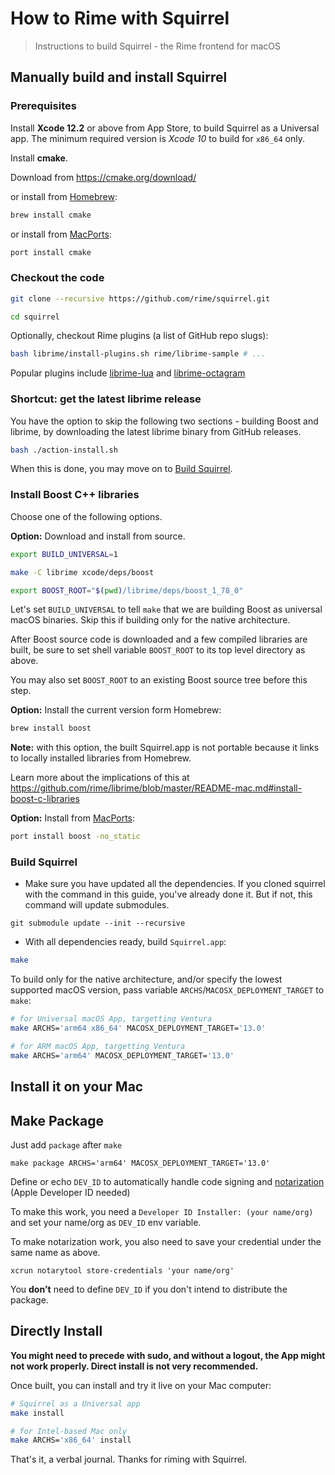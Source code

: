 # How to Rime with Squirrel

> Instructions to build Squirrel - the Rime frontend for macOS

## Manually build and install Squirrel

### Prerequisites

Install **Xcode 12.2** or above from App Store, to build Squirrel as a Universal
app. The minimum required version is *Xcode 10* to build for `x86_64` only.

Install **cmake**.

Download from https://cmake.org/download/

or install from [Homebrew](http://brew.sh/):

``` sh
brew install cmake
```

or install from [MacPorts](https://www.macports.org/):

``` sh
port install cmake
```

### Checkout the code

``` sh
git clone --recursive https://github.com/rime/squirrel.git

cd squirrel
```

Optionally, checkout Rime plugins (a list of GitHub repo slugs):

``` sh
bash librime/install-plugins.sh rime/librime-sample # ...
```

Popular plugins include [librime-lua](https://github.com/hchunhui/librime-lua) and [librime-octagram](https://github.com/lotem/librime-octagram)

### Shortcut: get the latest librime release

You have the option to skip the following two sections - building Boost and
librime, by downloading the latest librime binary from GitHub releases.

``` sh
bash ./action-install.sh
```

When this is done, you may move on to [Build Squirrel](#build-squirrel).

### Install Boost C++ libraries

Choose one of the following options.

**Option:** Download and install from source.

``` sh
export BUILD_UNIVERSAL=1

make -C librime xcode/deps/boost

export BOOST_ROOT="$(pwd)/librime/deps/boost_1_78_0"
```

Let's set `BUILD_UNIVERSAL` to tell `make` that we are building Boost as
universal macOS binaries. Skip this if building only for the native architecture.

After Boost source code is downloaded and a few compiled libraries are built,
be sure to set shell variable `BOOST_ROOT` to its top level directory as above.

You may also set `BOOST_ROOT` to an existing Boost source tree before this step.

**Option:** Install the current version form Homebrew:

``` sh
brew install boost
```

**Note:** with this option, the built Squirrel.app is not portable because it
links to locally installed libraries from Homebrew.

Learn more about the implications of this at
https://github.com/rime/librime/blob/master/README-mac.md#install-boost-c-libraries

**Option:** Install from [MacPorts](https://www.macports.org/):

``` sh
port install boost -no_static
```

### Build Squirrel

* Make sure you have updated all the dependencies. If you cloned squirrel with the command in this guide, you've already done it. But if not, this command will update submodules.

```
git submodule update --init --recursive
```

* With all dependencies ready, build `Squirrel.app`:

``` sh
make
```

To build only for the native architecture, and/or specify the lowest supported macOS version, pass variable `ARCHS`/`MACOSX_DEPLOYMENT_TARGET` to `make`:

``` sh
# for Universal macOS App, targetting Ventura
make ARCHS='arm64 x86_64' MACOSX_DEPLOYMENT_TARGET='13.0'

# for ARM macOS App, targetting Ventura
make ARCHS='arm64' MACOSX_DEPLOYMENT_TARGET='13.0'
```

## Install it on your Mac

## Make Package

Just add `package` after `make`

```
make package ARCHS='arm64' MACOSX_DEPLOYMENT_TARGET='13.0'
```

Define or echo `DEV_ID` to automatically handle code signing and [notarization](https://developer.apple.com/documentation/security/notarizing_macos_software_before_distribution) (Apple Developer ID needed)

To make this work, you need a `Developer ID Installer: (your name/org)` and set your name/org as `DEV_ID` env variable. 

To make notarization work, you also need to save your credential under the same name as above.

```
xcrun notarytool store-credentials 'your name/org'
```

You **don't** need to define `DEV_ID` if you don't intend to distribute the package.

## Directly Install

**You might need to precede with sudo, and without a logout, the App might not work properly. Direct install is not very recommended.**

Once built, you can install and try it live on your Mac computer:

``` sh
# Squirrel as a Universal app
make install

# for Intel-based Mac only
make ARCHS='x86_64' install
```

That's it, a verbal journal. Thanks for riming with Squirrel.
